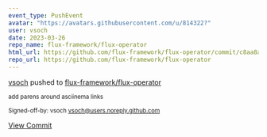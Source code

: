 ```yaml
---
event_type: PushEvent
avatar: "https://avatars.githubusercontent.com/u/814322?"
user: vsoch
date: 2023-03-26
repo_name: flux-framework/flux-operator
html_url: https://github.com/flux-framework/flux-operator/commit/c8aa8a07973ccc9cb517e263f48c17292a94aee6
repo_url: https://github.com/flux-framework/flux-operator
---
```


<a href='https://github.com/vsoch' target='_blank'>vsoch</a> pushed to <a href='https://github.com/flux-framework/flux-operator' target='_blank'>flux-framework/flux-operator</a>

<small>add parens around asciinema links

Signed-off-by: vsoch <vsoch@users.noreply.github.com></small>

<a href='https://github.com/flux-framework/flux-operator/commit/c8aa8a07973ccc9cb517e263f48c17292a94aee6' target='_blank'>View Commit</a>